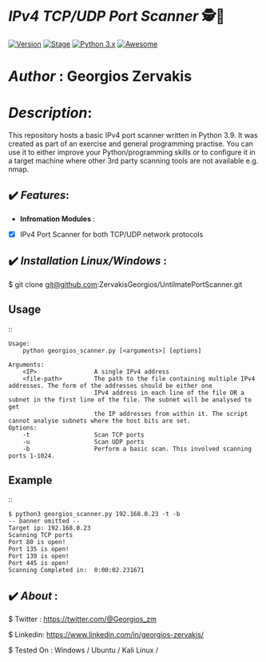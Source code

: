#  ***IPv4 TCP/UDP Port Scanner*** 🕵️💉
[![Version](https://img.shields.io/badge/GeorgiosPortScannerv1.0.0-brightgreen.svg?maxAge=259200)]()
[![Stage](https://img.shields.io/badge/Release-Stable-brightgreen.svg)]()
[![Python 3.x](https://img.shields.io/badge/python-3.x-blue.svg)]()
[![Awesome](https://awesome.re/badge.svg)](https://awesome.re)
# ***Author*** : Georgios Zervakis

# ***Description***: 

This repository hosts a basic IPv4 port scanner written in Python 3.9. It was created as part of an exercise and general programming practise. You can use it to either improve your Python/programming skills or to configure it in a target machine where other 3rd party scanning tools are not available e.g. nmap.

## ✔️ ***Features***:

- __Infromation Modules__ :

- [x] IPv4 Port Scanner for both TCP/UDP network protocols

## ✔️ ***Installation Linux/Windows*** :
$ git clone git@github.com:ZervakisGeorgios/UntilmatePortScanner.git

Usage
-----

::

    Usage:
        python georgios_scanner.py [<arguments>] [options]

    Arguments:
        <IP>                A single IPv4 address
        <file-path>         The path to the file containing multiple IPv4 addresses. The form of the addresses should be either one 
                            IPv4 address in each line of the file OR a subnet in the first line of the file. The subnet will be analysed to get 
                            the IP addresses from within it. The script cannot analyse subnets where the host bits are set.
    Options:
        -t                  Scan TCP ports
        -u                  Scan UDP ports
        -b                  Perform a basic scan. This involved scanning ports 1-1024.
 
Example
-------

::

    $ python3 georgios_scanner.py 192.168.0.23 -t -b
    -- banner omitted --
    Target ip: 192.168.0.23
    Scanning TCP ports
    Port 80 is open!
    Port 135 is open!
    Port 139 is open!
    Port 445 is open!
    Scanning Completed in:  0:00:02.231671
    

## ✔️ ***About*** :

$ Twitter : https://twitter.com/@Georgios_zm

$ Linkedin: https://www.linkedin.com/in/georgios-zervakis/

$ Tested On : Windows / Ubuntu / Kali Linux /

